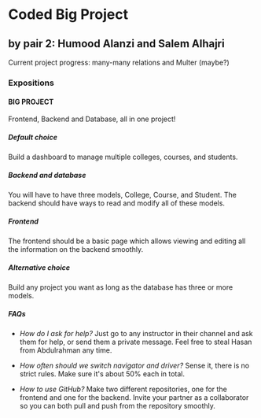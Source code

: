 # Coded Big Project

## by pair 2: Humood Alanzi and Salem Alhajri

Current project progress: many-many relations and Multer (maybe?)

### Expositions

#### BIG PROJECT

Frontend, Backend and Database, all in one project!

##### Default choice

Build a dashboard to manage multiple colleges, courses, and students.

##### Backend and database

You will have to have three models, College, Course, and Student.
The backend should have ways to read and modify all of these models.

##### Frontend

The frontend should be a basic page which allows viewing and editing all the information on the backend smoothly.

##### Alternative choice

Build any project you want as long as the database has three or more models.

##### FAQs

- _How do I ask for help?_
  Just go to any instructor in their channel and ask them for help, or send them a private message.
  Feel free to steal Hasan from Abdulrahman any time.

- _How often should we switch navigator and driver?_
  Sense it, there is no strict rules. Make sure it's about 50% each in total.

- _How to use GitHub?_
  Make two different repositories, one for the frontend and one for the backend. Invite your partner as a collaborator so you can both pull and push from the repository smoothly.
